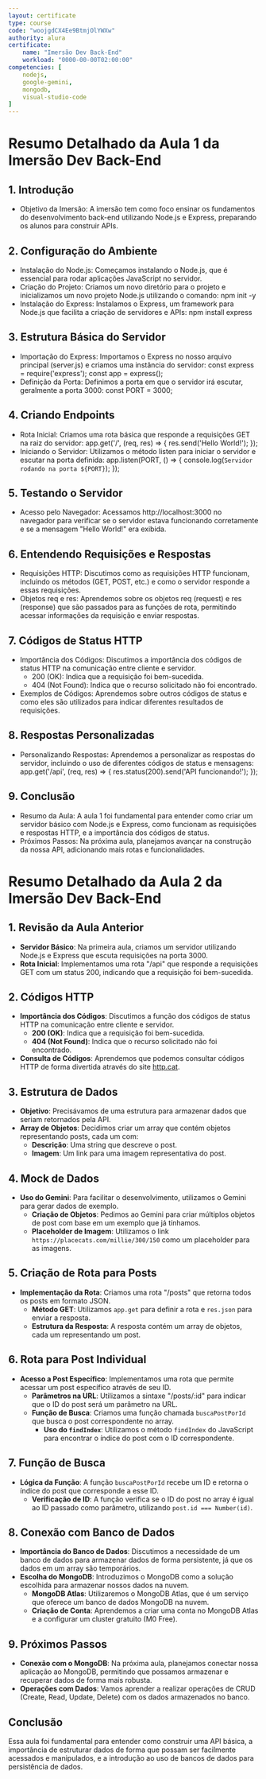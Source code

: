 ```yaml
---
layout: certificate
type: course
code: "woojgdCX4Ee9BtmjOlYWXw"
authority: alura
certificate:
    name: "Imersão Dev Back-End"
    workload: "0000-00-00T02:00:00"
competencies: [
    nodejs,
    google-gemini,
    mongodb,
    visual-studio-code
]
---
```


# Resumo Detalhado da Aula 1 da Imersão Dev Back-End

## 1. Introdução
- Objetivo da Imersão: A imersão tem como foco ensinar os fundamentos do desenvolvimento back-end utilizando Node.js e Express, preparando os alunos para construir APIs.

## 2. Configuração do Ambiente
- Instalação do Node.js: Começamos instalando o Node.js, que é essencial para rodar aplicações JavaScript no servidor.
- Criação do Projeto: Criamos um novo diretório para o projeto e inicializamos um novo projeto Node.js utilizando o comando: npm init -y
- Instalação do Express: Instalamos o Express, um framework para Node.js que facilita a criação de servidores e APIs: npm install express

## 3. Estrutura Básica do Servidor
- Importação do Express: Importamos o Express no nosso arquivo principal (server.js) e criamos uma instância do servidor: const express = require('express'); const app = express();
- Definição da Porta: Definimos a porta em que o servidor irá escutar, geralmente a porta 3000: const PORT = 3000;

## 4. Criando Endpoints
- Rota Inicial: Criamos uma rota básica que responde a requisições GET na raiz do servidor: app.get('/', (req, res) => { res.send('Hello World!'); });
- Iniciando o Servidor: Utilizamos o método listen para iniciar o servidor e escutar na porta definida: app.listen(PORT, () => { console.log(`Servidor rodando na porta ${PORT}`); });

## 5. Testando o Servidor
- Acesso pelo Navegador: Acessamos http://localhost:3000 no navegador para verificar se o servidor estava funcionando corretamente e se a mensagem "Hello World!" era exibida.

## 6. Entendendo Requisições e Respostas
- Requisições HTTP: Discutimos como as requisições HTTP funcionam, incluindo os métodos (GET, POST, etc.) e como o servidor responde a essas requisições.
- Objetos req e res: Aprendemos sobre os objetos req (request) e res (response) que são passados para as funções de rota, permitindo acessar informações da requisição e enviar respostas.

## 7. Códigos de Status HTTP
- Importância dos Códigos: Discutimos a importância dos códigos de status HTTP na comunicação entre cliente e servidor.
  - 200 (OK): Indica que a requisição foi bem-sucedida.
  - 404 (Not Found): Indica que o recurso solicitado não foi encontrado.
- Exemplos de Códigos: Aprendemos sobre outros códigos de status e como eles são utilizados para indicar diferentes resultados de requisições.

## 8. Respostas Personalizadas
- Personalizando Respostas: Aprendemos a personalizar as respostas do servidor, incluindo o uso de diferentes códigos de status e mensagens: app.get('/api', (req, res) => { res.status(200).send('API funcionando!'); });

## 9. Conclusão
- Resumo da Aula: A aula 1 foi fundamental para entender como criar um servidor básico com Node.js e Express, como funcionam as requisições e respostas HTTP, e a importância dos códigos de status.
- Próximos Passos: Na próxima aula, planejamos avançar na construção da nossa API, adicionando mais rotas e funcionalidades.

# Resumo Detalhado da Aula 2 da Imersão Dev Back-End

## 1. Revisão da Aula Anterior
- **Servidor Básico**: Na primeira aula, criamos um servidor utilizando Node.js e Express que escuta requisições na porta 3000.
- **Rota Inicial**: Implementamos uma rota "/api" que responde a requisições GET com um status 200, indicando que a requisição foi bem-sucedida.

## 2. Códigos HTTP
- **Importância dos Códigos**: Discutimos a função dos códigos de status HTTP na comunicação entre cliente e servidor.
  - **200 (OK)**: Indica que a requisição foi bem-sucedida.
  - **404 (Not Found)**: Indica que o recurso solicitado não foi encontrado.
- **Consulta de Códigos**: Aprendemos que podemos consultar códigos HTTP de forma divertida através do site [http.cat](http://http.cat).

## 3. Estrutura de Dados
- **Objetivo**: Precisávamos de uma estrutura para armazenar dados que seriam retornados pela API.
- **Array de Objetos**: Decidimos criar um array que contém objetos representando posts, cada um com:
  - **Descrição**: Uma string que descreve o post.
  - **Imagem**: Um link para uma imagem representativa do post.

## 4. Mock de Dados
- **Uso do Gemini**: Para facilitar o desenvolvimento, utilizamos o Gemini para gerar dados de exemplo.
  - **Criação de Objetos**: Pedimos ao Gemini para criar múltiplos objetos de post com base em um exemplo que já tínhamos.
  - **Placeholder de Imagem**: Utilizamos o link `https://placecats.com/millie/300/150` como um placeholder para as imagens.

## 5. Criação de Rota para Posts
- **Implementação da Rota**: Criamos uma rota "/posts" que retorna todos os posts em formato JSON.
  - **Método GET**: Utilizamos `app.get` para definir a rota e `res.json` para enviar a resposta.
  - **Estrutura da Resposta**: A resposta contém um array de objetos, cada um representando um post.

## 6. Rota para Post Individual
- **Acesso a Post Específico**: Implementamos uma rota que permite acessar um post específico através de seu ID.
  - **Parâmetros na URL**: Utilizamos a sintaxe "/posts/:id" para indicar que o ID do post será um parâmetro na URL.
  - **Função de Busca**: Criamos uma função chamada `buscaPostPorId` que busca o post correspondente no array.
    - **Uso do `findIndex`**: Utilizamos o método `findIndex` do JavaScript para encontrar o índice do post com o ID correspondente.

## 7. Função de Busca
- **Lógica da Função**: A função `buscaPostPorId` recebe um ID e retorna o índice do post que corresponde a esse ID.
  - **Verificação de ID**: A função verifica se o ID do post no array é igual ao ID passado como parâmetro, utilizando `post.id === Number(id)`.

## 8. Conexão com Banco de Dados
- **Importância do Banco de Dados**: Discutimos a necessidade de um banco de dados para armazenar dados de forma persistente, já que os dados em um array são temporários.
- **Escolha do MongoDB**: Introduzimos o MongoDB como a solução escolhida para armazenar nossos dados na nuvem.
  - **MongoDB Atlas**: Utilizaremos o MongoDB Atlas, que é um serviço que oferece um banco de dados MongoDB na nuvem.
  - **Criação de Conta**: Aprendemos a criar uma conta no MongoDB Atlas e a configurar um cluster gratuito (M0 Free).

## 9. Próximos Passos
- **Conexão com o MongoDB**: Na próxima aula, planejamos conectar nossa aplicação ao MongoDB, permitindo que possamos armazenar e recuperar dados de forma mais robusta.
- **Operações com Dados**: Vamos aprender a realizar operações de CRUD (Create, Read, Update, Delete) com os dados armazenados no banco.

## Conclusão
Essa aula foi fundamental para entender como construir uma API básica, a importância de estruturar dados de forma que possam ser facilmente acessados e manipulados, e a introdução ao uso de bancos de dados para persistência de dados.